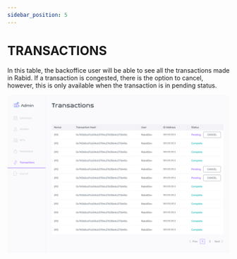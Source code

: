 ```yaml
---
sidebar_position: 5
---
```


# TRANSACTIONS

In this table, the backoffice user will be able to see all the transactions made in Rabid.
If a transaction is congested, there is the option to cancel, however, this is only available when the transaction is in pending status.

![img](/img/transaction.PNG)